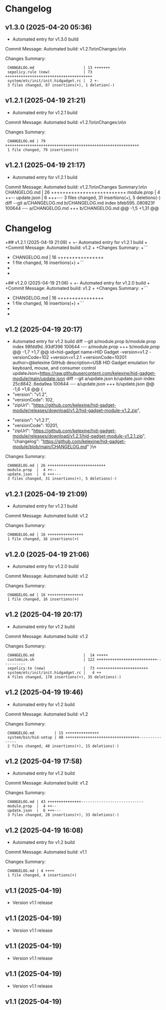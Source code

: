 # Changelog

## v1.3.0 (2025-04-20 05:36)

- Automated entry for v1.3.0 build

Commit Message: Automated build: v1.2.1\n\nChanges:\n\n

Changes Summary:
```
 CHANGELOG.md                      | 13 +++++++
 sepolicy.rule (new)               | 73 +++++++++++++++++++++++++++++++++++++++
 system/etc/init/init.hidgadget.rc |  2 +-
 3 files changed, 87 insertions(+), 1 deletion(-)
```


## v1.2.1 (2025-04-19 21:21)

- Automated entry for v1.2.1 build

Commit Message: Automated build: v1.2.1\n\nChanges:\n\n

Changes Summary:
```
 CHANGELOG.md | 79 ++++++++++++++++++++++++++++++++++++++++++++++++++++++++++++
 1 file changed, 79 insertions(+)
```


## v1.2.1 (2025-04-19 21:17)

- Automated entry for v1.2.1 build

Commit Message: Automated build: v1.2.1\n\nChanges Summary:\n\n CHANGELOG.md | 26 ++++++++++++++++++++++++++  module.prop  |  4 ++--  update.json  |  6 +++---  3 files changed, 31 insertions(+), 5 deletions(-)
  diff --git a/CHANGELOG.md b/CHANGELOG.md
  index bfeb595..080823f 100644
  --- a/CHANGELOG.md
  +++ b/CHANGELOG.md
  @@ -1,5 +1,31 @@
   # Changelog
  
  +## v1.2.1 (2025-04-19 21:09)
  +
  +- Automated entry for v1.2.1 build
  +
  +Commit Message: Automated build: v1.2
  +
  +Changes Summary:
  +```
  + CHANGELOG.md | 16 ++++++++++++++++
  + 1 file changed, 16 insertions(+)
  +```
  +
  +
  +## v1.2.0 (2025-04-19 21:06)
  +
  +- Automated entry for v1.2.0 build
  +
  +Commit Message: Automated build: v1.2
  +
  +Changes Summary:
  +```
  + CHANGELOG.md | 16 ++++++++++++++++
  + 1 file changed, 16 insertions(+)
  +```
  +
  +
   ## v1.2 (2025-04-19 20:17)
  
   - Automated entry for v1.2 build
  diff --git a/module.prop b/module.prop
  index 98fdd9d..93df396 100644
  --- a/module.prop
  +++ b/module.prop
  @@ -1,7 +1,7 @@
   id=hid-gadget
   name=HID Gadget
  -version=v1.2
  -versionCode=102
  +version=v1.2.1
  +versionCode=10201
   author=@kelexine GitHub
   description=USB HID Gadget emulation for keyboard, mouse, and consumer control
   updateJson=https://raw.githubusercontent.com/kelexine/hid-gadget-module/main/update.json
  diff --git a/update.json b/update.json
  index 25c8842..6eda9ea 100644
  --- a/update.json
  +++ b/update.json
  @@ -1,6 +1,6 @@
   {
  -  "version": "v1.2",
  -  "versionCode": 102,
  -  "zipUrl": "https://github.com/kelexine/hid-gadget-module/releases/download/v1.2/hid-gadget-module-v1.2.zip",
  +  "version": "v1.2.1",
  +  "versionCode": 10201,
  +  "zipUrl": "https://github.com/kelexine/hid-gadget-module/releases/download/v1.2.1/hid-gadget-module-v1.2.1.zip",
     "changelog": "https://github.com/kelexine/hid-gadget-module/blob/main/CHANGELOG.md"
   }\n

Changes Summary:
```
 CHANGELOG.md | 26 ++++++++++++++++++++++++++
 module.prop  |  4 ++--
 update.json  |  6 +++---
 3 files changed, 31 insertions(+), 5 deletions(-)
```


## v1.2.1 (2025-04-19 21:09)

- Automated entry for v1.2.1 build

Commit Message: Automated build: v1.2

Changes Summary:
```
 CHANGELOG.md | 16 ++++++++++++++++
 1 file changed, 16 insertions(+)
```


## v1.2.0 (2025-04-19 21:06)

- Automated entry for v1.2.0 build

Commit Message: Automated build: v1.2

Changes Summary:
```
 CHANGELOG.md | 16 ++++++++++++++++
 1 file changed, 16 insertions(+)
```


## v1.2 (2025-04-19 20:17)

- Automated entry for v1.2 build

Commit Message: Automated build: v1.2

Changes Summary:
```
 CHANGELOG.md                      |  14 +++++
 customize.sh                      | 122 +++++++++++++++++++++++++++-----------
 sepolicy.te (new)                 |  73 +++++++++++++++++++++++
 system/etc/init/init.hidgadget.rc |   4 ++
 4 files changed, 178 insertions(+), 35 deletions(-)
```


## v1.2 (2025-04-19 19:46)

- Automated entry for v1.2 build

Commit Message: Automated build: v1.2

Changes Summary:
```
 CHANGELOG.md         | 15 +++++++++++++++
 system/bin/hid-setup | 48 +++++++++++++++++++++++++++++++++---------------
 2 files changed, 48 insertions(+), 15 deletions(-)
```


## v1.2 (2025-04-19 17:58)

- Automated entry for v1.2 build

Commit Message: Automated build: v1.2

Changes Summary:
```
 CHANGELOG.md | 43 +++++++++++++++----------------------------
 module.prop  |  4 ++--
 update.json  |  6 +++---
 3 files changed, 20 insertions(+), 33 deletions(-)
```


## v1.2 (2025-04-19 16:08)

- Automated entry for v1.2 build

Commit Message: Automated build: v1.1

Changes Summary:
```
 CHANGELOG.md | 4 ++++
 1 file changed, 4 insertions(+)
```


## v1.1 (2025-04-19)

- Version v1.1 release

## v1.1 (2025-04-19)

- Version v1.1 release

## v1.1 (2025-04-19)

- Version v1.1 release

## v1.1 (2025-04-19)

- Version v1.1 release

## v1.1 (2025-04-19)
